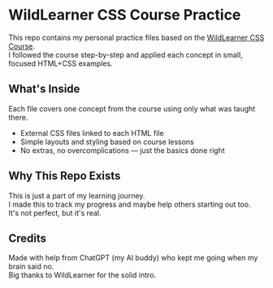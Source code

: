 # WildLearner CSS Course Practice

This repo contains my personal practice files based on the [WildLearner CSS Course](https://wildlearner.com/learn/course/css).  
I followed the course step-by-step and applied each concept in small, focused HTML+CSS examples.

## What's Inside

Each file covers one concept from the course using only what was taught there.

- External CSS files linked to each HTML file
- Simple layouts and styling based on course lessons
- No extras, no overcomplications — just the basics done right

## Why This Repo Exists

This is just a part of my learning journey.  
I made this to track my progress and maybe help others starting out too.  
It's not perfect, but it's real.

## Credits

Made with help from ChatGPT (my AI buddy) who kept me going when my brain said no.  
Big thanks to WildLearner for the solid intro.
